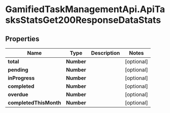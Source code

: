# GamifiedTaskManagementApi.ApiTasksStatsGet200ResponseDataStats

## Properties

Name | Type | Description | Notes
------------ | ------------- | ------------- | -------------
**total** | **Number** |  | [optional] 
**pending** | **Number** |  | [optional] 
**inProgress** | **Number** |  | [optional] 
**completed** | **Number** |  | [optional] 
**overdue** | **Number** |  | [optional] 
**completedThisMonth** | **Number** |  | [optional] 


